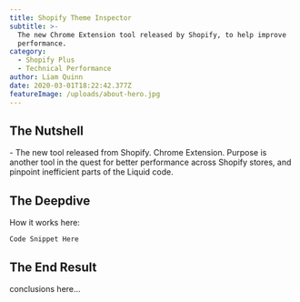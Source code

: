 ```yaml
---
title: Shopify Theme Inspector
subtitle: >-
  The new Chrome Extension tool released by Shopify, to help improve
  performance.
category:
  - Shopify Plus
  - Technical Performance
author: Liam Quinn
date: 2020-03-01T18:22:42.377Z
featureImage: /uploads/about-hero.jpg
---
```

## The Nutshell

\- The new tool released from Shopify. Chrome Extension. Purpose is another tool in the quest for better performance across Shopify stores, and pinpoint inefficient parts of the Liquid code.



## The Deepdive

How it works here:

```
Code Snippet Here
```

## The End Result

conclusions here...